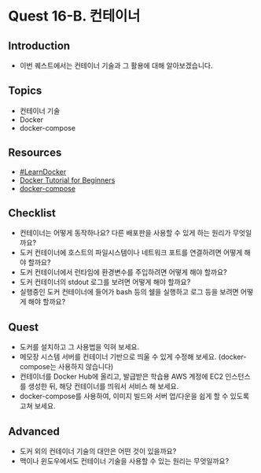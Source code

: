 # Quest 16-B. 컨테이너

## Introduction

* 이번 퀘스트에서는 컨테이너 기술과 그 활용에 대해 알아보겠습니다.

## Topics

* 컨테이너 기술
* Docker
* docker-compose

## Resources

* [#LearnDocker](https://www.docker.com/101-tutorial)
* [Docker Tutorial for Beginners](https://docker-curriculum.com/)
* [docker-compose](https://docs.docker.com/compose/)

## Checklist

* 컨테이너는 어떻게 동작하나요? 다른 배포판을 사용할 수 있게 하는 원리가 무엇일까요?
* 도커 컨테이너에 호스트의 파일시스템이나 네트워크 포트를 연결하려면 어떻게 해야 할까요?
* 도커 컨테이너에서 런타임에 환경변수를 주입하려면 어떻게 해야 할까요?
* 도커 컨테이너의 stdout 로그를 보려면 어떻게 해야 할까요?
* 실행중인 도커 컨테이너에 들어가 bash 등의 쉘을 실행하고 로그 등을 보려면 어떻게 해야 할까요?

## Quest

* 도커를 설치하고 그 사용법을 익혀 보세요.
* 메모장 시스템 서버를 컨테이너 기반으로 띄울 수 있게 수정해 보세요. (docker-compose는 사용하지 않습니다)
* 컨테이너를 Docker Hub에 올리고, 발급받은 학습용 AWS 계정에 EC2 인스턴스를 생성한 뒤, 해당 컨테이너를 띄워서 서비스 해 보세요.
* docker-compose를 사용하여, 이미지 빌드와 서버 업/다운을 쉽게 할 수 있도록 고쳐 보세요.

## Advanced

* 도커 외의 컨테이너 기술의 대안은 어떤 것이 있을까요?
* 맥이나 윈도우에서도 컨테이너 기술을 사용할 수 있는 원리는 무엇일까요?
